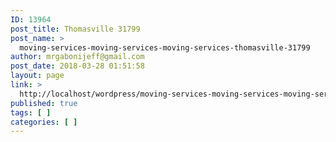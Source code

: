 ```yaml
---
ID: 13964
post_title: Thomasville 31799
post_name: >
  moving-services-moving-services-moving-services-thomasville-31799
author: mrgabonijeff@gmail.com
post_date: 2018-03-28 01:51:58
layout: page
link: >
  http://localhost/wordpress/moving-services-moving-services-moving-services-thomasville-31799/
published: true
tags: [ ]
categories: [ ]
---
```

